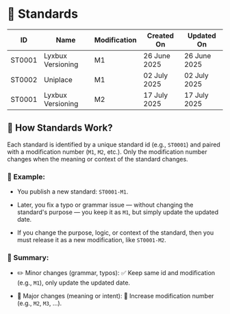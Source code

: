 # 🧮 Standards
| ID     | Name              | Modification | Created On   | Updated On   |
|--------|-------------------|--------------|--------------|--------------|
| ST0001 | Lyxbux Versioning | M1           | 26 June 2025 | 26 June 2025 |
| ST0002 | Uniplace          | M1           | 02 July 2025 | 02 July 2025 |
| ST0001 | Lyxbux Versioning | M2           | 17 July 2025 | 17 July 2025 |

## 📐 How Standards Work?
Each standard is identified by a unique standard id (e.g., `ST0001`) and paired with a modification number (`M1`, `M2`, etc.). Only the modification number changes when the meaning or context of the standard changes.

### 📝 Example:
- You publish a new standard: `ST0001-M1`.

- Later, you fix a typo or grammar issue — without changing the standard's purpose — you keep it as `M1`, but simply update the updated date.

- If you change the purpose, logic, or context of the standard, then you must release it as a new modification, like `ST0001-M2`.

### 🔁 Summary:
- ✏️ Minor changes (grammar, typos): ✅ Keep same id and modification (e.g., `M1`), only update the updated date.

- 🔄 Major changes (meaning or intent): 🔁 Increase modification number (e.g., `M2`, `M3`, ...).